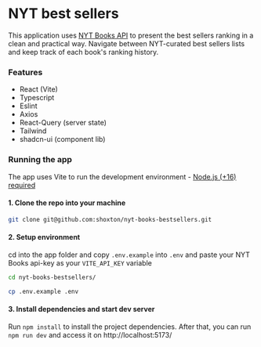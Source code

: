 # NYT best sellers
This application uses [NYT Books API](https://developer.nytimes.com/docs/books-product/1/overview) to present the best sellers ranking in a clean and practical way. Navigate between NYT-curated best sellers lists and keep track of each book's ranking history.

### Features
- React (Vite)
- Typescript
- Eslint
- Axios
- React-Query (server state)
- Tailwind
- shadcn-ui (component lib)

### Running the app
The app uses Vite to run the development environment - [Node.js (+16) required](https://vitejs.dev/guide/#scaffolding-your-first-vite-project)

#### 1. Clone the repo into your machine
```sh
git clone git@github.com:shoxton/nyt-books-bestsellers.git
```
#### 2. Setup environment
cd into the app folder and copy `.env.example` into `.env` and paste your NYT Books api-key as your `VITE_API_KEY` variable
```sh
cd nyt-books-bestsellers/
```
```sh
cp .env.example .env
```
#### 3. Install dependencies and start dev server
Run `npm install` to install the project dependencies. After that, you can run `npm run dev` and access it on http://localhost:5173/
